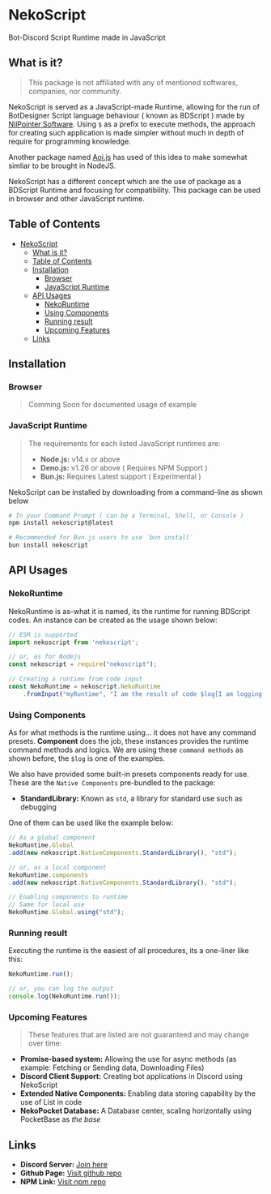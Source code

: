 
# NekoScript

Bot-Discord Script Runtime made in JavaScript

## What is it?
> This package is not affiliated with any of mentioned softwares, companies, nor community.

NekoScript is served as a JavaScript-made Runtime, allowing for the run of BotDesigner Script language behaviour ( known as BDScript ) made by [NilPointer Software](https://nilpointer.software/). Using `$` as a prefix to execute methods, the approach for creating such application is made simpler without much in depth of require for programming knowledge.

Another package named [Aoi.js](https://aoi.js.org/) has used of this idea to make somewhat simliar to be brought in NodeJS.

NekoScript has a different concept which are the use of package as a BDScript Runtime and focusing for compatibility. This package can be used in browser and other JavaScript runtime.

## Table of Contents
- [NekoScript](#nekoscript)
  - [What is it?](#what-is-it)
  - [Table of Contents](#table-of-contents)
  - [Installation](#installation)
    - [Browser](#browser)
    - [JavaScript Runtime](#javascript-runtime)
  - [API Usages](#api-usages)
    - [NekoRuntime](#nekoruntime)
    - [Using Components](#using-components)
    - [Running result](#running-result)
    - [Upcoming Features](#upcoming-features)
  - [Links](#links)

## Installation

### Browser
> Comming Soon for documented usage of example

### JavaScript Runtime
> The requirements for each listed JavaScript runtimes are:
> - **Node.js:** v14.x or above
> - **Deno.js:** v1.26 or above ( Requires NPM Support )
> - **Bun.js:** Requires Latest support ( Experimental )

NekoScript can be installed by downloading from a command-line as shown below
```bash
# In your Command Prompt ( can be a Terminal, Shell, or Console )
npm install nekoscript@latest

# Recommended for Bun.js users to use `bun install`
bun install nekoscript
```

## API Usages
### NekoRuntime
NekoRuntime is as-what it is named, its the runtime for running BDScript codes. An instance can be created as the usage shown below:

```ts
// ESM is supported
import nekoscript from 'nekoscript';

// or, as for Nodejs
const nekoscript = require("nekoscript");

// Creating a runtime from code input
const NekoRuntime = nekoscript.NekoRuntime
    .fromInput("myRuntime", "I am the result of code $log[I am logging this text]");
```

### Using Components
As for what methods is the runtime using... it does not have any command presets. **Component** does the job, these instances provides the runtime command methods and logics. We are using these `command methods` as shown before, the `$log` is one of the examples.

We also have provided some built-in presets components ready for use. These are the `Native Components` pre-bundled to the package:
- **StandardLibrary:** Known as `std`, a library for standard use such as debugging

One of them can be used like the example below:
```ts
// As a global component
NekoRuntime.Global
.add(new nekoscript.NativeComponents.StandardLibrary(), "std");

// or, as a local component
NekoRuntime.components
.add(new nekoscript.NativeComponents.StandardLibrary(), "std");

// Enabling components to runtime
// Same for local use
NekoRuntime.Global.using("std");
```

### Running result
Executing the runtime is the easiest of all procedures, its a one-liner like this:
```ts
NekoRuntime.run();

// or, you can log the output
console.log(NekoRuntime.run());
```

### Upcoming Features
> These features that are listed are not guaranteed and may change over time:
- **Promise-based system:** Allowing the use for async methods (as example: Fetching or Sending data, Downloading Files)
- **Discord Client Support:** Creating bot applications in Discord using NekoScript
- **Extended Native Components:** Enabling data storing capability by the use of List in code
- **NekoPocket Database:** A Database center, scaling horizontally using PocketBase as *the base*

## Links
- **Discord Server:** [Join here](https://discord.gg/pX3UhdPmQE "NekoScript Community Server")
- **Github Page:** [Visit github repo](https://github.com/Nekomoduler/nekoscript "Github Repository")
- **NPM Link:** [Visit npm repo](https://www.npmjs.com/package/nekoscript "NPM Repository Link")
